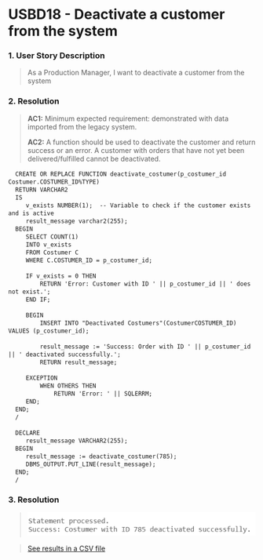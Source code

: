 # USBD18 -  Deactivate a customer from the system

### 1. User Story Description

>  As a Production Manager, I want to deactivate a customer from the
system


### 2. Resolution
>**AC1:** Minimum expected requirement: demonstrated with data imported from the
   legacy system.
> 
>**AC2:** A function should be used to deactivate the customer
and return success or an error. A customer with orders that have not yet been
delivered/fulfilled cannot be deactivated.

      CREATE OR REPLACE FUNCTION deactivate_costumer(p_costumer_id Costumer.COSTUMER_ID%TYPE)
      RETURN VARCHAR2
      IS
         v_exists NUMBER(1);  -- Variable to check if the customer exists and is active
         result_message varchar2(255);
      BEGIN
         SELECT COUNT(1)
         INTO v_exists
         FROM Costumer C
         WHERE C.COSTUMER_ID = p_costumer_id;
   
         IF v_exists = 0 THEN
             RETURN 'Error: Customer with ID ' || p_costumer_id || ' does not exist.';
         END IF;
   
         BEGIN
             INSERT INTO "Deactivated Costumers"(CostumerCOSTUMER_ID) VALUES (p_costumer_id);
      
             result_message := 'Success: Order with ID ' || p_costumer_id || ' deactivated successfully.';
             RETURN result_message;
      
         EXCEPTION
             WHEN OTHERS THEN
                 RETURN 'Error: ' || SQLERRM;
         END;	
      END;
      /
      
      DECLARE
         result_message VARCHAR2(255);
      BEGIN
         result_message := deactivate_costumer(785);
         DBMS_OUTPUT.PUT_LINE(result_message);
      END;
      /

### 3. Resolution

>![Results](img/USBD18.png)

>[See results in a CSV file](csv_result/USBD18.csv)



